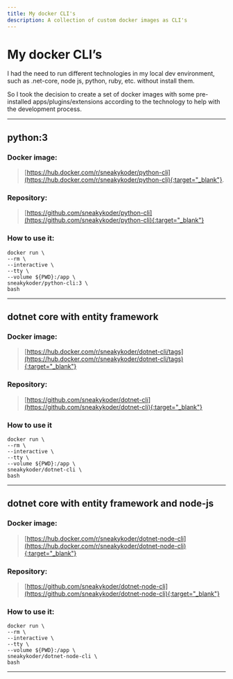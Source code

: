 ```yaml
---
title: My docker CLI's
description: A collection of custom docker images as CLI's
---
```

# My docker CLI’s

I had the need to run different technologies in my local dev environment, such as .net-core, node js, python, ruby, etc. without install them.

So I took the decision to create a set of docker images with some pre-installed apps/plugins/extensions according to the technology to help with the development process.

---
## python:3
### Docker image:
> [https://hub.docker.com/r/sneakykoder/python-cli](https://hub.docker.com/r/sneakykoder/python-cli){:target="_blank"}.
### Repository: 
> [https://github.com/sneakykoder/python-cli](https://github.com/sneakykoder/python-cli){:target="_blank"}
### How to use it:
```
docker run \
--rm \
--interactive \
--tty \
--volume ${PWD}:/app \
sneakykoder/python-cli:3 \
bash
```
---
## dotnet core with entity framework
### Docker image:
> [https://hub.docker.com/r/sneakykoder/dotnet-cli/tags](https://hub.docker.com/r/sneakykoder/dotnet-cli/tags){:target="_blank"}
### Repository:
> [https://github.com/sneakykoder/dotnet-cli](https://github.com/sneakykoder/dotnet-cli){:target="_blank"} 
### How to use it
```
docker run \
--rm \
--interactive \
--tty \
--volume ${PWD}:/app \
sneakykoder/dotnet-cli \
bash
```
---
## dotnet core with entity framework and node-js
### Docker image:
> [https://hub.docker.com/r/sneakykoder/dotnet-node-cli](https://hub.docker.com/r/sneakykoder/dotnet-node-cli){:target="_blank"}
### Repository:
> [https://github.com/sneakykoder/dotnet-node-cli](https://github.com/sneakykoder/dotnet-node-cli){:target="_blank"}
### How to use it:
```
docker run \
--rm \
--interactive \
--tty \
--volume ${PWD}:/app \
sneakykoder/dotnet-node-cli \
bash
```
---